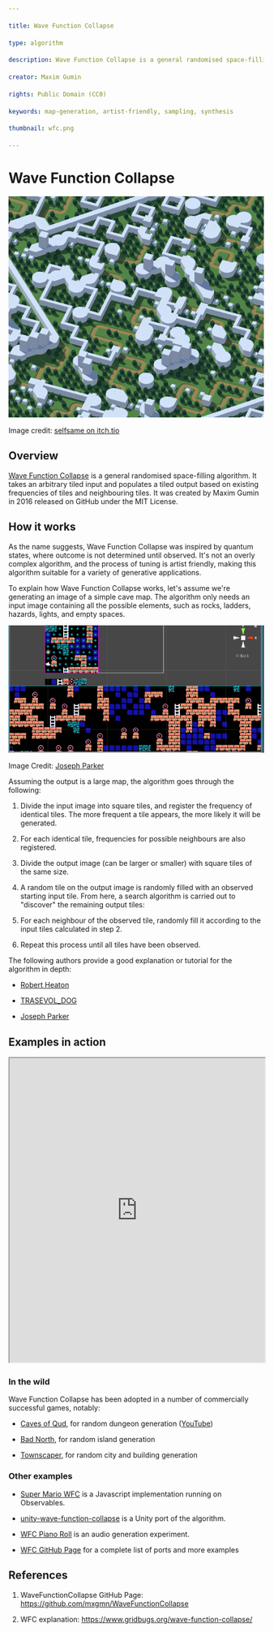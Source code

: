 ```yaml
---

title: Wave Function Collapse

type: algorithm

description: Wave Function Collapse is a general randomised space-filling algorithm inspired by quantum physics.

creator: Maxim Gumin

rights: Public Domain (CC0)

keywords: map-generation, artist-friendly, sampling, synthesis

thumbnail: wfc.png

---
```


Wave Function Collapse
======================

![Wave Function Collapse example](./wfc.png)

Image credit: [selfsame on itch.tio](https://selfsame.itch.io/)

Overview
--------

[Wave Function Collapse](https://github.com/mxgmn/WaveFunctionCollapse) is a general randomised space-filling algorithm. It takes an arbitrary tiled input and populates a tiled output based on existing frequencies of tiles and neighbouring tiles. It was created by Maxim Gumin in 2016 released on GitHub under the MIT License.

How it works
------------

As the name suggests, Wave Function Collapse was inspired by quantum states, where outcome is not determined until observed. It's not an overly complex algorithm, and the process of tuning is artist friendly, making this algorithm suitable for a variety of generative applications.

To explain how Wave Function Collapse works, let's assume we're generating an image of a simple cave map. The algorithm only needs an input image containing all the possible elements, such as rocks, ladders, hazards, lights, and empty spaces.


![Wave Function Collapse example animated](./wfc-example.gif)

Image Credit: [Joseph Parker](https://www.procjam.com/tutorials/wfc/)

Assuming the output is a large map, the algorithm goes through the following:

1.  Divide the input image into square tiles, and register the frequency of identical tiles. The more frequent a tile appears, the more likely it will be generated.

2.  For each identical tile, frequencies for possible neighbours are also registered. 

3.  Divide the output image (can be larger or smaller) with square tiles of the same size. 

4.  A random tile on the output image is randomly filled with an observed starting input tile. From here, a search algorithm is carried out to "discover" the remaining output tiles:

1.  For each neighbour of the observed tile, randomly fill it according to the input tiles calculated in step 2.

2.  Repeat this process until all tiles have been observed.

The following authors provide a good explanation or tutorial for the algorithm in depth:

-   [Robert Heaton](https://robertheaton.com/2018/12/17/wavefunction-collapse-algorithm/)

-   [TRASEVOL_DOG](https://trasevol.dog/2017/09/01/di19/)

-   [Joseph Parker](https://www.procjam.com/tutorials/wfc/)

Examples in action
------------------

<iframe src="https://oskarstalberg.com/game/wave/wave.html" title="WaveFunctionCollapse example by Oskar Starberg" width="100%" height="600"></iframe>

### In the wild

Wave Function Collapse has been adopted in a number of commercially successful games, notably:

-   [Caves of Qud](https://www.cavesofqud.com/), for random dungeon generation ([YouTube](https://www.youtube.com/watch?v=fnFj3dOKcIQ))

-   [Bad North](https://www.badnorth.com/), for random island generation

-   [Townscaper](https://www.townscapergame.com/), for random city and building generation

### Other examples

-   [Super Mario WFC](https://observablehq.com/@makio135/super-mario-wfc) is a Javascript implementation running on Observables.

-   [unity-wave-function-collapse](https://selfsame.itch.io/unitywfc) is a Unity port of the algorithm.

-   [WFC Piano Roll](https://github.com/bbaltaxe/wfc-piano-roll) is an audio generation experiment.

-   [WFC GitHub Page](https://github.com/mxgmn/WaveFunctionCollapse) for a complete list of ports and more examples

References
----------

1.  WaveFunctionCollapse GitHub Page: <https://github.com/mxgmn/WaveFunctionCollapse>

2.  WFC explanation: <https://www.gridbugs.org/wave-function-collapse/>